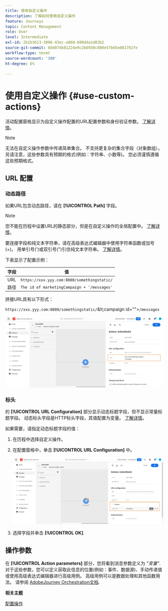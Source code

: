```yaml
---
title: 使用自定义操作
description: 了解如何使用自定义操作
feature: Journeys
topic: Content Management
role: User
level: Intermediate
exl-id: 2b1b3613-3096-43ec-a860-600dda1d83b2
source-git-commit: 68407db81224e9c2b6930c800e57b65e081781fe
workflow-type: tm+mt
source-wordcount: '300'
ht-degree: 6%

---
```


# 使用自定义操作 {#use-custom-actions}

活动配置窗格显示为自定义操作配置的URL配置参数和身份验证参数。 [了解详情](../action/about-custom-action-configuration.md)。

>[!NOTE]
>
>无法在自定义操作参数中传递简单集合。 不支持更复杂的集合字段（对象数组）。  另请注意，这些参数具有预期的格式(例如：字符串、小数等)。 您必须谨慎遵循这些预期格式。

## URL 配置

### 动态路径

如果URL包含动态路径，请在 **[!UICONTROL Path]** 字段。

>[!NOTE]
>
>您不能在历程中设置URL的静态部分，但是在自定义操作的全局配置中。 [了解详情](../action/about-custom-action-configuration.md)。

要连接字段和纯文本字符串，请在高级表达式编辑器中使用字符串函数或加号(+)。 用单引号(&#39;)或双引号(&quot;)引住纯文本字符串。 [了解详情](expression/expressionadvanced.md)。

下表显示了配置示例：

| 字段 | 值 |
| --- | --- |
| URL | `https://xxx.yyy.com:8080/somethingstatic/` |
| 路径 | `The id of marketingCampaign + '/messages'` |

拼接URL具有以下形式：

`https://xxx.yyy.com:8080/somethingstatic/`\&lt;campaign id=&quot;&quot;>`/messages`

![](../assets/journey-custom-action-url.png)

### 标头

的 **[!UICONTROL URL Configuration]** 部分显示动态标题字段，但不显示常量标题字段。 动态标头字段是HTTP标头字段，其值配置为变量。 [了解详情](../action/about-custom-action-configuration.md)。

如果需要，请指定动态标题字段的值：

1. 在历程中选择自定义操作。
1. 在配置窗格中，单击 **[!UICONTROL URL Configuration]** 中。

   ![](../assets/journey-dynamicheaderfield.png)

1. 选择字段并单击 **[!UICONTROL OK]**.

## 操作参数

在 **[!UICONTROL Action parameters]** 部分，您将看到消息参数定义为 _&quot;变量&quot;_. 对于这些参数，您可以定义获取此信息的位置(例如：事件、数据源)、手动传递值或使用高级表达式编辑器进行高级用例。 高级用例可以是数据处理和其他函数用法。 请参阅 [AdobeJourney Orchestration文档](expression/expressionadvanced.md).

**相关主题**

[配置操作](../action/about-custom-action-configuration.md)
